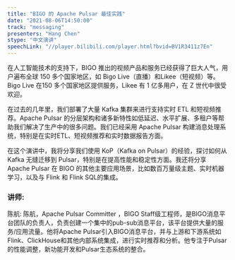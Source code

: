 ```yaml
---
title: "BIGO 的 Apache Pulsar 最佳实践"
date: "2021-08-06T14:50:00" 
track: "messaging"
presenters: "Hang Chen"
stype: "中文演讲"
speechLink: "//player.bilibili.com/player.html?bvid=BV1R3411z7En"
---
```

在人工智能技术的支持下，BIGO 推出的视频产品和服务已经获得了巨大人气，用户遍布全球 150 多个国家地区，如 Bigo Live（直播）和Likee（短视频）等。Bigo Live 在150 多个国家地区提供服务，Likee 有 1 亿多用户，在 Z 世代中很受欢迎。
 
在过去的几年里，我们部署了大量 Kafka 集群来进行支持实时 ETL 和短视频推荐。Apache Pulsar 的分层架构和诸多新特性如低延迟、水平扩展、多租户等帮助我们解决了生产中的很多问题。我们已经采用 Apache Pulsar 构建消息处理系统，特别是在实时ETL、短视频推荐和实时数据报告方面。
 
在这个演讲中，我将分享我们使用 KoP（Kafka on Pulsar）的经验，探讨如何从 Kafka 无缝迁移到 Pulsar，特别是在提高性能和稳定性方面。我还将分享 Apache Pulsar 在 BIGO 的其他主要应用场景，比如数百万量级主题、实时机器学习，以及与 Flink 和 Flink SQL的集成。
 ### 讲师: 
 陈航:  陈航，Apache Pulsar Committer ，BIGO Staff级工程师，是BIGO消息平台团队的负责人，负责创建一个集中的pub-sub消息平台，该平台提供大量的服务/应用流量。他将Apache Pulsar引入BIGO消息平台，并与上游和下游系统如Flink、ClickHouse和其他内部系统集成，进行实时推荐和分析。他专注于Pulsar的性能调整，新功能开发和Pulsar生态系统的整合。